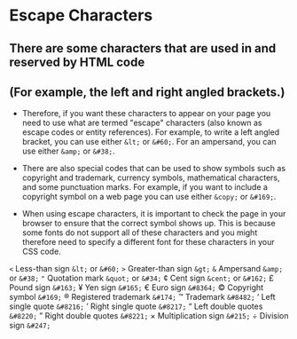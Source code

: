 # Escape Characters

## There are some characters that are used in and reserved by HTML code

## (For example, the left and right angled brackets.)

- Therefore, if you want these characters to appear on your page you need to use what are termed "escape" characters (also known as escape codes or entity references). For example, to write a left angled bracket, you can use either `&lt;` or `&#60;`. For an ampersand, you can use either `&amp;` or `&#38;`.

- There are also special codes that can be used to show symbols such as copyright and trademark, currency symbols, mathematical characters, and some punctuation marks. For example, if you want to include a copyright symbol on a web page you can use either `&copy;` or `&#169;`.

- When using escape characters, it is important to check the page in your browser to ensure that the correct symbol shows up. This is because some fonts do not support all of these characters and you might therefore need to specify a different font for these characters in your CSS code.

`<` Less-than sign `&lt;` or `&#60;`
`>` Greater-than sign `&gt;`
`&` Ampersand `&amp;` or `&#38;`
`"` Quotation mark `&quot;` or `&#34;`
&cent; Cent sign `&cent;` or `&#162;`
&pound; Pound sign `&#163;`
&yen; Yen sign `&#165;`
&euro; Euro sign `&#8364;`
&copy; Copyright symbol `&#169;`
&reg; Registered trademark `&#174;`
&trade; Trademark `&#8482;`
&lsquo; Left single quote `&#8216;`
&rsquo; Right single quote `&#8217;`
&ldquo; Left double quotes `&#8220;`
&rdquo; Right double quotes `&#8221;`
&times; Multiplication sign `&#215;`
&divide; Division sign `&#247;`

